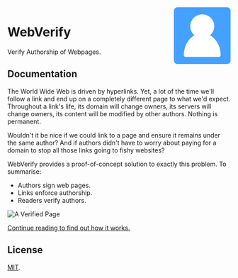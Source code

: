 <img src="web-extension/icons/icon.svg" width="128" align='right' alt='' />

# WebVerify

Verify Authorship of Webpages.

## Documentation

The World Wide Web is driven by hyperlinks. Yet, a lot of the time we'll follow
a link and end up on a completely different page to what we'd expect. Throughout
a link's life, its domain will change owners, its servers will change owners,
its content will be modified by other authors. Nothing is permanent.

Wouldn't it be nice if we could link to a page and ensure it remains under the
same author? And if authors didn't have to worry about paying for a domain to
stop all those links going to fishy websites?

WebVerify provides a proof-of-concept solution to exactly this problem. To
summarise:

- Authors sign web pages.
- Links enforce authorship.
- Readers verify authors.

![A Verified Page](https://www-static.jahed.dev/2020/wv/2020-11-12-wv-preview.png)

[Continue reading to find out how it works.](https://webverify.jahed.dev)

## License

[MIT](LICENSE).
